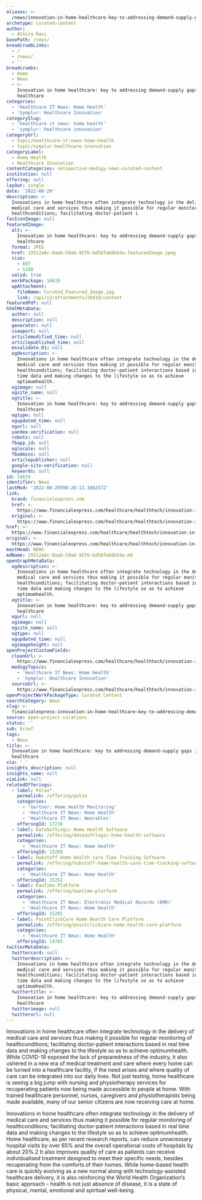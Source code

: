 ```yaml
---
aliases: >-
  /news/innovation-in-home-healthcare-key-to-addressing-demand-supply-gaps-in-healthcare
archetype: curated-content
author:
  - Athira Ravi
basePath: /news/
breadcrumbLinks:
  - /
  - /news/
  - ''
breadcrumbs:
  - Home
  - News
  - >-
    Innovation in home healthcare: key to addressing demand-supply gaps in
    healthcare
categories:
  - 'Healthcare IT News: Home Health'
  - 'Symplur: Healthcare Innovation'
categorySlug:
  - 'healthcare it news: home health'
  - 'symplur: healthcare innovation'
categoryUrl:
  - topic/healthcare-it-news-home-health
  - topic/symplur-healthcare-innovation
categoryLabel:
  - Home Health
  - Healthcare Innovation
contentCategories: netspective-medigy-news-curated-content
institution: null
offering: null
layOut: single
date: '2022-08-29'
description: >-
  Innovations in home healthcare often integrate technology in the delivery of
  medical care and services thus making it possible for regular monitoring of
  healthconditions; facilitating doctor-patient i
favIconImage: null
featuredImage:
  alt: >-
    Innovation in home healthcare: key to addressing demand-supply gaps in
    healthcare
  format: JPEG
  href: 19312a6c-0aab-59a6-92f6-bd58fab6b54a-featuredImage.jpeg
  size:
    - 667
    - 1200
  valid: true
  workPackage: 14619
  wpAttachment:
    fileName: Curated_Featured_Image.jpg
    link: /api/v3/attachments/26910/content
featuredPdf: null
htmlMetaData:
  author: null
  description: null
  generator: null
  viewport: null
  articlemodified_time: null
  articlepublished_time: null
  msvalidate.01: null
  ogdescription: >-
    Innovations in home healthcare often integrate technology in the delivery of
    medical care and services thus making it possible for regular monitoring of
    healthconditions; facilitating doctor-patient interactions based in real
    time data and making changes to the lifestyle so as to achieve
    optimumhealth.
  ogimage: null
  ogsite_name: null
  ogtitle: >-
    Innovation in home healthcare: key to addressing demand-supply gaps in
    healthcare
  ogtype: null
  ogupdated_time: null
  ogurl: null
  yandex-verification: null
  robots: null
  fbapp_id: null
  oglocale: null
  fbadmins: null
  articlepublisher: null
  google-site-verification: null
  keywords: null
id: 14619
identifier: News
lastMod: '2022-08-29T08:28:11.168257Z'
link:
  brand: financialexpress.com
  href: >-
    https://www.financialexpress.com/healthcare/healthtech/innovation-in-home-healthcare-key-to-addressing-demand-supply-gaps-in-healthcare/2647280/
  original: >-
    https://www.financialexpress.com/healthcare/healthtech/innovation-in-home-healthcare-key-to-addressing-demand-supply-gaps-in-healthcare/2647280/
href: >-
  https://www.financialexpress.com/healthcare/healthtech/innovation-in-home-healthcare-key-to-addressing-demand-supply-gaps-in-healthcare/2647280/
original: >-
  https://www.financialexpress.com/healthcare/healthtech/innovation-in-home-healthcare-key-to-addressing-demand-supply-gaps-in-healthcare/2647280/
mastHead: NEWS
mdName: 19312a6c-0aab-59a6-92f6-bd58fab6b54a.md
openGraphMetaData:
  ogdescription: >-
    Innovations in home healthcare often integrate technology in the delivery of
    medical care and services thus making it possible for regular monitoring of
    healthconditions; facilitating doctor-patient interactions based in real
    time data and making changes to the lifestyle so as to achieve
    optimumhealth.
  ogtitle: >-
    Innovation in home healthcare: key to addressing demand-supply gaps in
    healthcare
  ogurl: null
  ogimage: null
  ogsite_name: null
  ogtype: null
  ogupdated_time: null
  ogimageheight: null
openProjectCustomFields:
  cleanUrl: >-
    https://www.financialexpress.com/healthcare/healthtech/innovation-in-home-healthcare-key-to-addressing-demand-supply-gaps-in-healthcare/2647280/
  medigyTopics:
    - 'Healthcare IT News: Home Health'
    - 'Symplur: Healthcare Innovation'
  sourceUrl: >-
    https://www.financialexpress.com/healthcare/healthtech/innovation-in-home-healthcare-key-to-addressing-demand-supply-gaps-in-healthcare/2647280/
openProjectWorkPackageType: Curated Content
searchCategory: News
slug: >-
  financialexpress-innovation-in-home-healthcare-key-to-addressing-demand-supply-gaps-in-healthcare
source: open-project-curations
status: ''
sub: brief
tags:
  - News
title: >-
  Innovation in home healthcare: key to addressing demand-supply gaps in
  healthcare
via: ' '
insights_description: null
insights_name: null
viaLink: null
relatedOfferings:
  - label: Polso™
    permalink: /offering/polso
    categories:
      - 'Gartner: Home Health Monitoring'
      - 'Healthcare IT News: Home Health'
      - 'Healthcare IT News: Wearables'
    offeringId: 17216
  - label: DataSoftLogic Home Health Software
    permalink: /offering/datasoftlogic-home-health-software
    categories:
      - 'Healthcare IT News: Home Health'
    offeringId: 15268
  - label: Hubstaff Home Health care Time Tracking Software
    permalink: /offering/hubstaff-home-health-care-time-tracking-software
    categories:
      - 'Healthcare IT News: Home Health'
    offeringId: 15252
  - label: KanTime Platform
    permalink: /offering/kantime-platform
    categories:
      - 'Healthcare IT News: Electronic Medical Records (EMR)'
      - 'Healthcare IT News: Home Health'
    offeringId: 15201
  - label: PointClickCare Home Health Care Platform
    permalink: /offering/pointclickcare-home-health-care-platform
    categories:
      - 'Healthcare IT News: Home Health'
    offeringId: 14785
twitterMetaData:
  twittercard: null
  twitterdescription: >-
    Innovations in home healthcare often integrate technology in the delivery of
    medical care and services thus making it possible for regular monitoring of
    healthconditions; facilitating doctor-patient interactions based in real
    time data and making changes to the lifestyle so as to achieve
    optimumhealth.
  twittertitle: >-
    Innovation in home healthcare: key to addressing demand-supply gaps in
    healthcare
  twitterimage: null
  twitterurl: null
---
```

<p>Innovations in home healthcare often integrate technology in the delivery of medical care and services thus making it possible for regular monitoring of healthconditions; facilitating doctor-patient interactions based in real time data and making changes to the lifestyle so as to achieve optimumhealth.
While COVID-19 exposed the lack of preparedness of the industry, it also ushered in a new era of medical treatment and care where every home can be turned into a healthcare facility, if the need arises and where quality of care can be integrated into our daily lives. Not just testing, home healthcare is seeing a big jump with nursing and physiotherapy services for recuperating patients now being made accessible to people at home.
With trained healthcare personnel, nurses, caregivers and physiotherapists being made available, many of our senior citizens are now receiving care at home.
</p><p>Innovations in home healthcare often integrate technology in the delivery of medical care and services thus making it possible for regular monitoring of healthconditions; facilitating doctor-patient interactions based in real time data and making changes to the lifestyle so as to achieve optimumhealth.
Home healthcare, as per recent research reports, can reduce unnecessary hospital visits by over 65% and the overall operational costs of hospitals by about 20%.2 It also improves quality of care as patients can receive individualised treatment designed to meet their specific needs, besides recuperating from the comforts of their homes.
While home-based health care is quickly evolving as a new normal along with technology-assisted healthcare delivery, it is also reinforcing the World Health Organization’s basic approach – health is not just absence of disease, it is a state of physical, mental, emotional and spiritual well-being.</p>